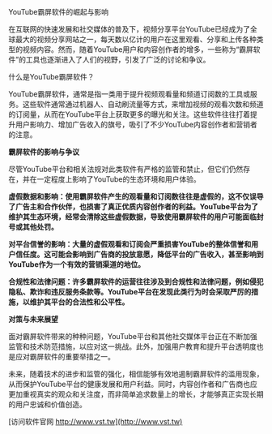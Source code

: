 YouTube霸屏软件的崛起与影响

在互联网的快速发展和社交媒体的普及下，视频分享平台YouTube已经成为了全球最大的视频分享网站之一，每天数以亿计的用户在这里观看、分享和上传各种类型的视频内容。然而，随着YouTube用户和内容创作者的增多，一些称为“霸屏软件”的工具也逐渐进入了人们的视野，引发了广泛的讨论和争议。

什么是YouTube霸屏软件？

YouTube霸屏软件，通常是指一类用于提升视频观看量和频道订阅数的工具或服务。这些软件通常通过机器人、自动刷流量等方式，来增加视频的观看次数和频道的订阅量，从而在YouTube平台上获取更多的曝光和关注。这些软件往往打着提升用户影响力、增加广告收入的旗号，吸引了不少YouTube内容创作者和营销者的注意。

**霸屏软件的影响与争议**

尽管YouTube平台和相关法规对此类软件有严格的监管和禁止，但它们仍然存在，并在一定程度上影响了YouTube的生态环境和用户体验。

**虚假数据和影响：使用霸屏软件产生的观看量和订阅数往往是虚假的，这不仅误导了广告主和合作伙伴，也损害了真正优质内容创作者的利益。YouTube平台为了维护其生态环境，经常会清除这些虚假数据，导致使用霸屏软件的用户可能面临封号或其他处罚。**

**对平台信誉的影响：大量的虚假观看和订阅会严重损害YouTube的整体信誉和用户信任度。这可能会影响到广告商的投放意愿，降低平台的广告收入，甚至影响到YouTube作为一个有效的营销渠道的地位。**

**合规性和法律问题：许多霸屏软件的运营往往涉及到合规性和法律问题，例如侵犯隐私、欺诈和违反服务条款等。YouTube平台在发现此类行为时会采取严厉的措施，以维护其平台的合法性和公平性。**

**对策与未来展望**

面对霸屏软件带来的种种问题，YouTube平台和其他社交媒体平台正在不断加强监管和技术防范措施，以应对这一挑战。此外，加强用户教育和提升平台透明度也是应对霸屏软件的重要举措之一。

未来，随着技术的进步和监管的强化，相信能够有效地遏制霸屏软件的滥用现象，从而保护YouTube平台的健康发展和用户利益。同时，内容创作者和广告商也应更加重视真实的观众和关注度，而非简单追求数量上的增长，才能够真正实现长期的用户忠诚和价值创造。


[访问软件官网 http://www.vst.tw](http://www.vst.tw)
